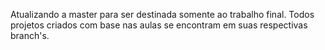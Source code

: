 Atualizando a master para ser destinada somente ao trabalho final. Todos 
projetos criados com base nas aulas se encontram em suas respectivas 
branch's.
